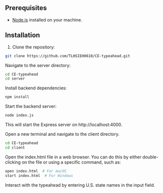 ## Prerequisites

- [Node.js](https://nodejs.org/) installed on your machine.

## Installation

1. Clone the repository:

 ```bash
 git clone https://github.com/TLHSIEH0610/CE-typeahead.git
 ```
Navigate to the server directory:

   ```bash
cd CE-typeahead
cd server

```

Install backend dependencies:

   ```bash
npm install
```
Start the backend server:

   ```bash
node index.js
```

This will start the Express server on http://localhost:4000.

Open a new terminal and navigate to the client directory.
   ```bash
cd CE-typeahead
cd client
```

Open the index.html file in a web browser. You can do this by either double-clicking on the file or using a specific command, such as:

   ```bash
open index.html  # For macOS
start index.html  # For Windows
```
Interact with the typeahead by entering U.S. state names in the input field.
